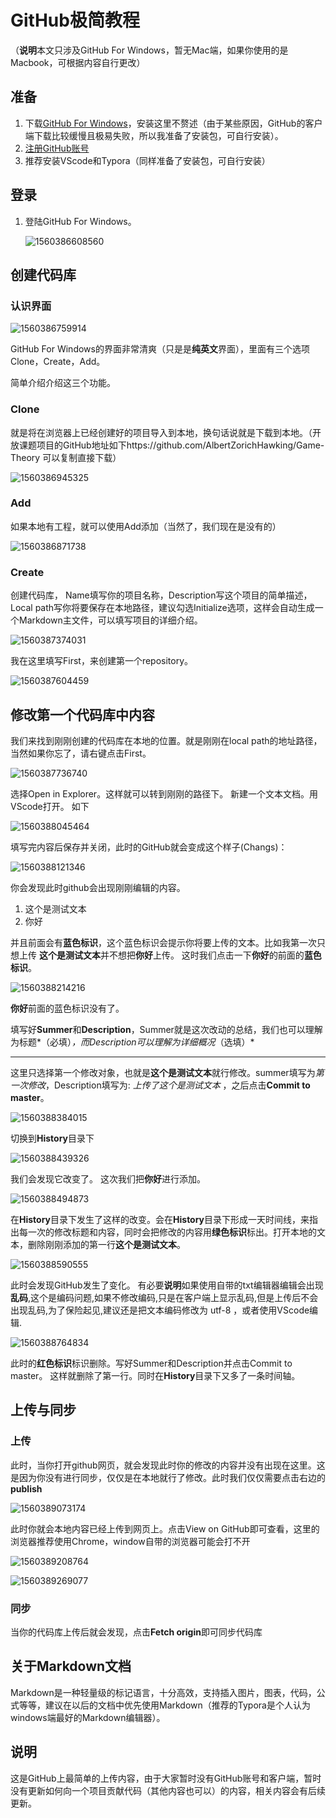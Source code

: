 # GitHub极简教程

（**说明**本文只涉及GitHub For Windows，暂无Mac端，如果你使用的是Macbook，可根据内容自行更改）

## 准备

1. 下载[GitHub For Windows](https://desktop.github.com/)，安装这里不赘述（由于某些原因，GitHub的客户端下载比较缓慢且极易失败，所以我准备了安装包，可自行安装）。
2. [注册GitHub账号](https://github.com/)
3. 推荐安装VScode和Typora（同样准备了安装包，可自行安装）

## 登录

1. 登陆GitHub For Windows。

   ![1560386608560](https://github.com/AlbertZorichHawking/Tutorial/blob/master/Img/1560386608560.png)

## 创建代码库

### 认识界面



![1560386759914](https://github.com/AlbertZorichHawking/Tutorial/blob/master/Img/1560386759914.png)



GitHub For Windows的界面非常清爽（只是是**纯英文**界面），里面有三个选项Clone，Create，Add。

简单介绍介绍这三个功能。

### Clone

就是将在浏览器上已经创建好的项目导入到本地，换句话说就是下载到本地。（开放课题项目的GitHub地址如下https://github.com/AlbertZorichHawking/Game-Theory 可以复制直接下载）

![1560386945325](https://github.com/AlbertZorichHawking/Tutorial/blob/master/Img/1560386945325.png)

### Add

如果本地有工程，就可以使用Add添加（当然了，我们现在是没有的）

![1560386871738](https://github.com/AlbertZorichHawking/Tutorial/blob/master/Img/1560386871738.png)

### Create

创建代码库， Name填写你的项目名称，Description写这个项目的简单描述，Local path写你将要保存在本地路径，建议勾选Initialize选项，这样会自动生成一个Markdown主文件，可以填写项目的详细介绍。

![1560387374031](https://github.com/AlbertZorichHawking/Tutorial/blob/master/Img/1560387374031.png)



我在这里填写First，来创建第一个repository。

![1560387604459](https://github.com/AlbertZorichHawking/Tutorial/blob/master/Img/1560387604459.png)



## 修改第一个代码库中内容

我们来找到刚刚创建的代码库在本地的位置。就是刚刚在local path的地址路径，当然如果你忘了，请右键点击First。

![1560387736740](https://github.com/AlbertZorichHawking/Tutorial/blob/master/Img/1560387736740.png)

选择Open in Explorer。这样就可以转到刚刚的路径下。 新建一个文本文档。用VScode打开。 如下

![1560388045464](https://github.com/AlbertZorichHawking/Tutorial/blob/master/Img/1560388045464.png)

填写完内容后保存并关闭，此时的GitHub就会变成这个样子(Changs)：

![1560388121346](https://github.com/AlbertZorichHawking/Tutorial/blob/master/Img/1560388121346.png)

你会发现此时github会出现刚刚编辑的内容。

1. 这个是测试文本
2. 你好

并且前面会有**蓝色标识**，这个蓝色标识会提示你将要上传的文本。比如我第一次只想上传 **这个是测试文本**并不想把**你好**上传。 这时我们点击一下**你好**的前面的**蓝色标识**。



![1560388214216](https://github.com/AlbertZorichHawking/Tutorial/blob/master/Img/1560388214216.png)



**你好**前面的蓝色标识没有了。 

填写好**Summer**和**Description**，Summer就是这次改动的总结，我们也可以理解为标题*（必填）*，而Description可以理解为详细概况*（选填）*

------

这里只选择第一个修改对象，也就是**这个是测试文本**就行修改。summer填写为*第一次修改*，Description填写为: *上传了这个是测试文本* ，之后点击**Commit to master**。

![1560388384015](https://github.com/AlbertZorichHawking/Tutorial/blob/master/Img/1560388384015.png)



切换到**History**目录下



![1560388439326](https://github.com/AlbertZorichHawking/Tutorial/blob/master/Img/1560388439326.png)



我们会发现它改变了。 这次我们把**你好**进行添加。

![1560388494873](https://github.com/AlbertZorichHawking/Tutorial/blob/master/Img/1560388494873.png)



在**History**目录下发生了这样的改变。会在**History**目录下形成一天时间线，来指出每一次的修改标题和内容，同时会把修改的内容用**绿色标识**标出。打开本地的文本，删除刚刚添加的第一行**这个是测试文本**。

![1560388590555](https://github.com/AlbertZorichHawking/Tutorial/blob/master/Img/1560388590555.png)

此时会发现GitHub发生了变化。 有必要**说明**如果使用自带的txt编辑器编辑会出现**乱码**,这个是编码问题,如果不修改编码,只是在客户端上显示乱码,但是上传后不会出现乱码,为了保险起见,建议还是把文本编码修改为 utf-8 ，或者使用VScode编辑.

![1560388764834](https://github.com/AlbertZorichHawking/Tutorial/blob/master/Img/1560388764834.png)



此时的**红色标识**标识删除。写好Summer和Description并点击Commit to master。 这样就删除了第一行。同时在**History**目录下又多了一条时间轴。

## 上传与同步

### 上传

此时，当你打开github网页，就会发现此时你的修改的内容并没有出现在这里。这是因为你没有进行同步，仅仅是在本地就行了修改。此时我们仅仅需要点击右边的**publish**



![1560389073174](https://github.com/AlbertZorichHawking/Tutorial/blob/master/Img/1560389073174.png)



此时你就会本地内容已经上传到网页上。点击View on GitHub即可查看，这里的浏览器推荐使用Chrome，window自带的浏览器可能会打不开

![1560389208764](https://github.com/AlbertZorichHawking/Tutorial/blob/master/Img/1560389208764.png)



![1560389269077](https://github.com/AlbertZorichHawking/Tutorial/blob/master/Img/1560389269077.png)



### 同步

当你的代码库上传后就会发现，点击**Fetch origin**即可同步代码库

## 关于Markdown文档

Markdown是一种轻量级的标记语言，十分高效，支持插入图片，图表，代码，公式等等，建议在以后的文档中优先使用Markdown（推荐的Typora是个人认为windows端最好的Markdown编辑器）。

## 说明

这是GitHub上最简单的上传内容，由于大家暂时没有GitHub账号和客户端，暂时没有更新如何向一个项目贡献代码（其他内容也可以）的内容，相关内容会有后续更新。
